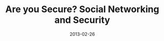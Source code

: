 ---
title: 'Are you Secure? Social Networking and Security'
organizer: 'SMC Niagara'
organizerUrl: 'http://www.smcniagara.com'
registration: 'http://smcniagarafeb2013-eorgf.eventbrite.com'
description: 'SMC Niagara will be talking security with Glenn Herdy from Protecht.ca'
date: 2013-02-26
time: 'February 26, 2013 5:00 - 7:00PM'
venue: "Fresco's Restaurant and Bar"
address: '100 Fourth Ave, St. Catharines, ON'
tags: ['social media', 'user groups']
type: 'single'
---